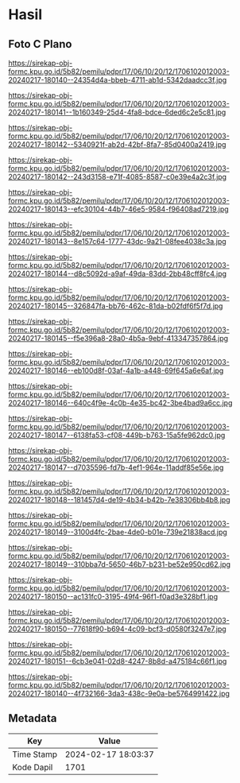 # Hasil

## Foto C Plano

https://sirekap-obj-formc.kpu.go.id/5b82/pemilu/pdpr/17/06/10/20/12/1706102012003-20240217-180140--24354d4a-bbeb-4711-ab1d-5342daadcc3f.jpg

https://sirekap-obj-formc.kpu.go.id/5b82/pemilu/pdpr/17/06/10/20/12/1706102012003-20240217-180141--1b160349-25d4-4fa8-bdce-6ded6c2e5c81.jpg

https://sirekap-obj-formc.kpu.go.id/5b82/pemilu/pdpr/17/06/10/20/12/1706102012003-20240217-180142--5340921f-ab2d-42bf-8fa7-85d0400a2419.jpg

https://sirekap-obj-formc.kpu.go.id/5b82/pemilu/pdpr/17/06/10/20/12/1706102012003-20240217-180142--243d3158-e71f-4085-8587-c0e39e4a2c3f.jpg

https://sirekap-obj-formc.kpu.go.id/5b82/pemilu/pdpr/17/06/10/20/12/1706102012003-20240217-180143--efc30104-44b7-46e5-9584-f96408ad7219.jpg

https://sirekap-obj-formc.kpu.go.id/5b82/pemilu/pdpr/17/06/10/20/12/1706102012003-20240217-180143--8e157c64-1777-43dc-9a21-08fee4038c3a.jpg

https://sirekap-obj-formc.kpu.go.id/5b82/pemilu/pdpr/17/06/10/20/12/1706102012003-20240217-180144--d8c5092d-a9af-49da-83dd-2bb48cff8fc4.jpg

https://sirekap-obj-formc.kpu.go.id/5b82/pemilu/pdpr/17/06/10/20/12/1706102012003-20240217-180145--326847fa-bb76-462c-81da-b02fdf6f5f7d.jpg

https://sirekap-obj-formc.kpu.go.id/5b82/pemilu/pdpr/17/06/10/20/12/1706102012003-20240217-180145--f5e396a8-28a0-4b5a-9ebf-413347357864.jpg

https://sirekap-obj-formc.kpu.go.id/5b82/pemilu/pdpr/17/06/10/20/12/1706102012003-20240217-180146--eb100d8f-03af-4a1b-a448-69f645a6e6af.jpg

https://sirekap-obj-formc.kpu.go.id/5b82/pemilu/pdpr/17/06/10/20/12/1706102012003-20240217-180146--640c4f9e-4c0b-4e35-bc42-3be4bad9a6cc.jpg

https://sirekap-obj-formc.kpu.go.id/5b82/pemilu/pdpr/17/06/10/20/12/1706102012003-20240217-180147--6138fa53-cf08-449b-b763-15a5fe962dc0.jpg

https://sirekap-obj-formc.kpu.go.id/5b82/pemilu/pdpr/17/06/10/20/12/1706102012003-20240217-180147--d7035596-fd7b-4ef1-964e-11addf85e56e.jpg

https://sirekap-obj-formc.kpu.go.id/5b82/pemilu/pdpr/17/06/10/20/12/1706102012003-20240217-180148--181457d4-de19-4b34-b42b-7e38306bb4b8.jpg

https://sirekap-obj-formc.kpu.go.id/5b82/pemilu/pdpr/17/06/10/20/12/1706102012003-20240217-180149--3100d4fc-2bae-4de0-b01e-739e21838acd.jpg

https://sirekap-obj-formc.kpu.go.id/5b82/pemilu/pdpr/17/06/10/20/12/1706102012003-20240217-180149--310bba7d-5650-46b7-b231-be52e950cd62.jpg

https://sirekap-obj-formc.kpu.go.id/5b82/pemilu/pdpr/17/06/10/20/12/1706102012003-20240217-180150--ac131fc0-3195-49f4-96f1-f0ad3e328bf1.jpg

https://sirekap-obj-formc.kpu.go.id/5b82/pemilu/pdpr/17/06/10/20/12/1706102012003-20240217-180150--77618f90-b694-4c09-bcf3-d0580f3247e7.jpg

https://sirekap-obj-formc.kpu.go.id/5b82/pemilu/pdpr/17/06/10/20/12/1706102012003-20240217-180151--6cb3e041-02d8-4247-8b8d-a475184c66f1.jpg

https://sirekap-obj-formc.kpu.go.id/5b82/pemilu/pdpr/17/06/10/20/12/1706102012003-20240217-180140--4f732166-3da3-438c-9e0a-be5764991422.jpg


## Metadata

| Key        | Value               |
| ---------- | ------------------- |
| Time Stamp | 2024-02-17 18:03:37 |
| Kode Dapil | 1701                |



